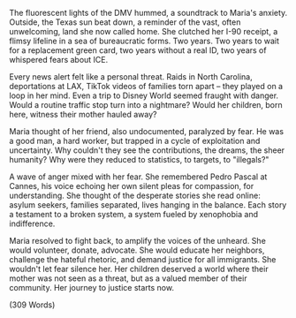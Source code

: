 The fluorescent lights of the DMV hummed, a soundtrack to Maria's anxiety. Outside, the Texas sun beat down, a reminder of the vast, often unwelcoming, land she now called home. She clutched her I-90 receipt, a flimsy lifeline in a sea of bureaucratic forms. Two years. Two years to wait for a replacement green card, two years without a real ID, two years of whispered fears about ICE.

Every news alert felt like a personal threat. Raids in North Carolina, deportations at LAX, TikTok videos of families torn apart – they played on a loop in her mind. Even a trip to Disney World seemed fraught with danger. Would a routine traffic stop turn into a nightmare? Would her children, born here, witness their mother hauled away?

Maria thought of her friend, also undocumented, paralyzed by fear. He was a good man, a hard worker, but trapped in a cycle of exploitation and uncertainty. Why couldn't they see the contributions, the dreams, the sheer humanity? Why were they reduced to statistics, to targets, to "illegals?"

A wave of anger mixed with her fear. She remembered Pedro Pascal at Cannes, his voice echoing her own silent pleas for compassion, for understanding. She thought of the desperate stories she read online: asylum seekers, families separated, lives hanging in the balance. Each story a testament to a broken system, a system fueled by xenophobia and indifference.

Maria resolved to fight back, to amplify the voices of the unheard. She would volunteer, donate, advocate. She would educate her neighbors, challenge the hateful rhetoric, and demand justice for all immigrants. She wouldn't let fear silence her. Her children deserved a world where their mother was not seen as a threat, but as a valued member of their community. Her journey to justice starts now.

(309 Words)